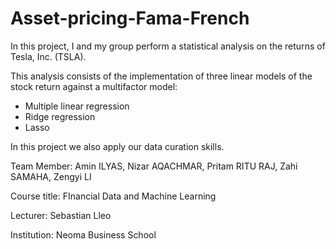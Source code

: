 # Asset-pricing-Fama-French
In this project, I and my group perform a statistical analysis on the returns of Tesla, Inc. (TSLA). 

This analysis consists of the implementation of three linear models of the stock return against a  multifactor model:
- Multiple linear regression
- Ridge regression
- Lasso

In this project we also apply our data curation skills.

Team Member: Amin ILYAS, Nizar AQACHMAR, Pritam RITU RAJ, Zahi SAMAHA, Zengyi LI

Course title: FInancial Data and Machine Learning

Lecturer: Sebastian Lleo

Institution: Neoma Business School
